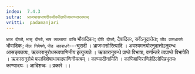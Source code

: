 ```yaml
---
index:  7.4.3
sutra:  भ्राजभासभाषदीपजीवमीलपीजामन्यतरस्याम्
vritti:  padamanjari
---
```


`भ्राज दीप्तौ`, `भासृ दीप्तौ`, `भाष व्यक्तायां वाचि` भौवादिकाः; `दीपि दीप्तौ`, दैवादिकः, सर्वेऽनुदात्तेतः; `जीव प्राणधारणे` भौवादिकः; `मील निमेषणे`, `पीड अवबाधने`---चुरादी ।
भ्राजभासोरित्यादि । अवश्यमनयोरनुदात्तोऽनुबन्ध आसङ्क्तव्यः, ऋकारानुरोधस्त्वपाणिनीय इत्युच्यते । ऋकारानुबन्धे प्राप्ते विभाषा, वर्णान्तरे त्वप्राप्ते विभाषेति । ऋकारानुरोधे फलविशेषाभावादपाणिनीयत्वम् ।
काण्यादीनामिति । काणिवाणिराणिहेठिलोपिप्रभृतयः काण्यादयः । आदिशब्दः । प्रकारे ।।
